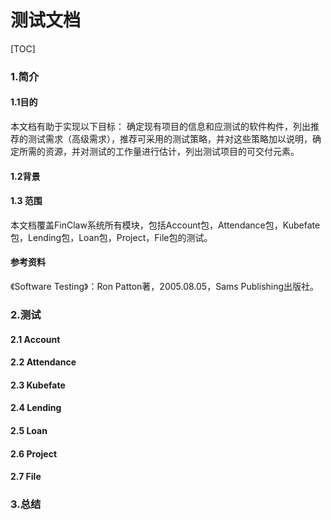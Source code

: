 # 测试文档

[TOC]

### 1.简介

#### 1.1目的
本文档有助于实现以下目标：
确定现有项目的信息和应测试的软件构件，列出推荐的测试需求（高级需求），推荐可采用的测试策略，并对这些策略加以说明，确定所需的资源，并对测试的工作量进行估计，列出测试项目的可交付元素。

#### 1.2背景


#### 1.3 范围
本文档覆盖FinClaw系统所有模块，包括Account包，Attendance包，Kubefate包，Lending包，Loan包，Project，File包的测试。

#### 参考资料
《Software Testing》：Ron Patton著，2005.08.05，Sams Publishing出版社。



### 2.测试

#### 2.1 Account



#### 2.2 Attendance



#### 2.3 Kubefate



#### 2.4 Lending



#### 2.5 Loan



#### 2.6 Project



#### 2.7 File




### 3.总结


​                                                                                 